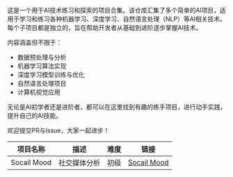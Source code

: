 这是一个用于AI技术练习和探索的项目合集。该仓库汇集了多个简单的AI项目，适用于学习和练习各种机器学习、深度学习、自然语言处理（NLP）等AI相关技术。每个子项目都是独立的，旨在帮助开发者从基础到进阶逐步掌握AI技术。

内容涵盖但不限于：
- 数据预处理与分析
- 机器学习算法实现
- 深度学习模型训练与优化
- 自然语言处理项目
- 计算机视觉应用

无论是AI初学者还是进阶者，都可以在这里找到有趣的练手项目，进行动手实践，提升自己的AI技能。

欢迎提交PR与Issue，大家一起进步！

| 项目名称 | 描述 |  难度 | 链接 |
| -------- | -------- | -------- | -------- |
| Socail Mood | 社交媒体分析 | 初级 | [Socail Mood](/Socail-Mood) |



